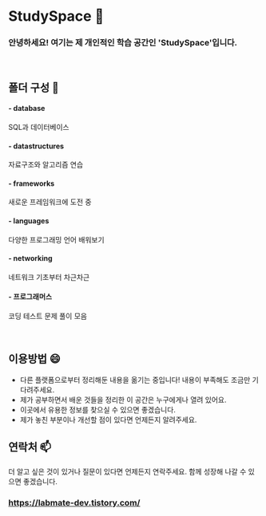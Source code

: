 # StudySpace 🚀
### 안녕하세요! 여기는 제 개인적인 학습 공간인 'StudySpace'입니다. 

<br>

## 폴더 구성 📂
#### - database
SQL과 데이터베이스
#### - datastructures
자료구조와 알고리즘 연습
#### - frameworks
새로운 프레임워크에 도전 중
#### - languages
다양한 프로그래밍 언어 배워보기
#### - networking
네트워크 기초부터 차근차근
#### - 프로그래머스
코딩 테스트 문제 풀이 모음

<br>

## 이용방법 😄
- 다른 플랫폼으로부터 정리해둔 내용을 옮기는 중입니다! 내용이 부족해도 조금만 기다려주세요.
- 제가 공부하면서 배운 것들을 정리한 이 공간은 누구에게나 열려 있어요. 
- 이곳에서 유용한 정보를 찾으실 수 있으면 좋겠습니다. 
- 제가 놓친 부분이나 개선할 점이 있다면 언제든지 알려주세요.


## 연락처 📫 
더 알고 싶은 것이 있거나 질문이 있다면 언제든지 연락주세요. 함께 성장해 나갈 수 있으면 좋겠습니다.
### https://labmate-dev.tistory.com/